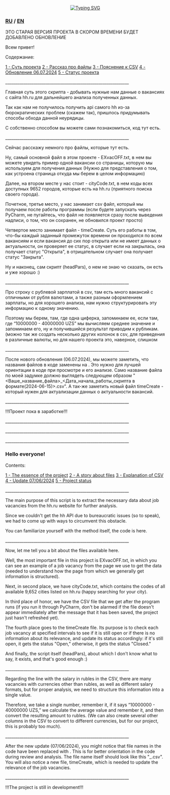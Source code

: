 <p align="center"> <a href="https://git.io/typing-svg"><img src="https://readme-typing-svg.herokuapp.com?font=Ga+Maamli&duration=2000&pause=1000&color=CB17C4&background=FFFFFF00&center=true&vCenter=true&random=false&width=435&lines=README+%D0%BA+%D0%9F%D1%80%D0%BE%D0%B5%D0%BA%D1%82%D1%83+%D0%BF%D0%BE+%D0%BF%D0%B0%D1%80%D1%81%D0%B8%D0%BD%D0%B3%D1%83+HH.ru;README+for+the+HH.ru+Parsing+Project;Zabrodivshiy+Kivi" alt="Typing SVG" /></a> </p>

<p><H3> <a href = "#RU">RU</a> / <a href = "#EN">EN</a> </H3></p>

<p><a id="RU">ЭТО СТАРАЯ ВЕРСИЯ ПРОЕКТА В СКОРОМ ВРЕМЕНИ БУДЕТ ДОБАВЛЕНО ОБНОВЛЕНИЕ </p>

<p><a id="RU">Всем привет! </p>

<p>Содержание:</p>
<a href = "#esse">1 - Суть проекта</a>
<a href = "#files">2 - Рассказ про файлы</a>
<a href = "#csv">3 - Пояснение к CSV</a>
<a href = "#new1">4 - Обновление 06.07.2024</a>
<a href = "#stat">5 - Статус проекта</a>


<p>_____________________________________________________________ </p>

<p id = "esse" >Главная суть этого скрипта - добывать нужные нам данные о вакансиях с сайта hh.ru для дальнейшего анализа полученных данных. </p>

<p>Так как нам не получилось получить api самого hh из-за бюрократических проблем (скажем так), пришлось придумывать способы обхода данной неурядицы. </p>

<p>С собственно способом вы можете сами познакомиться, код тут есть. </p>

<p>_____________________________________________________________ </p>
 
<p id = "files">Сейчас расскажу немного про файлы, которые тут есть. </p>

<p>Ну, самый основной файл в этом проекте - EXvacOFF.txt, в нем вы можете увидеть пример одной вакансии со страницы, которую мы используем для получения данных (Нужно для представления о том, как устроена страница откуда мы берем в целом информацию) </p>

<p>Далее, на втором месте у нас стоит - cityCode.txt, в нем коды всех доступных 9652 городов, которые есть на hh.ru (приятного поиска своего города). </p>

<p>Почетное, третье место, у нас занимает csv файл, который мы получаем после работы программы (если будете запускать через PyCharm, не пугайтесь, что файл не появляется сразу после выведения надписи, о том, что он сохранен, не обновился проект просто) </p>

<p>Четвертое место занимает файл - timeCreate. Суть его работы в том, что-бы каждый заданный промежуток времени он проходился по всем вакансиям и если вакансия до сих пор открыта или не имеет данных о актуальности, он проверяет ее статус, в случает если на закрылась, она получает статус "Открыта", в отрицательном случает она получает статус "Закрыта".</p>

<p>Ну и наконец, сам скрипт (headPars), о нем не знаю чо сказать, он есть и уже хорошо :) </p>

<p>_____________________________________________________________ </p>

<p id = "csv">Про строку с рублевой зарплатой в csv, там есть много вакансий с отличными от рубля валютами, а также разным оформлением зарплаты, но для хорошего анализа, нам нужно структурировать эту информацию к одному значению. </p>

<p>Поэтому мы берем, там, где одна циферка, запоминаем ее, если там, где “10000000 - 40000000 UZS” мы вычисляем среднее значение и запоминаем его, ну и получившийся результат приводим к рубликам. (можно так же создать несколько других колонок в csv, для приведения в различные валюты, но для нашего проекта это, наверное, слишком </p>

<p>_____________________________________________________________ </p>

<p id = "new1">После нового обновления (06.07.2024), мы можете заметить, что названия файлов в коде заменены на <Your_file_name.csv>.
Это нужно для лучшей ориентации в коде при просмотре и его анализе.
Само название файла по моей задумке должно выглядеть следующем образом "<Ваше_название_файла>_<Дата_начала_работы_скрипта в формате(2024-06-15)>.csv". 
А так-же заметить новый файл timeCreate - который нужен для актуализации данных о актуальности вакансий.</p>

<p>_____________________________________________________________ </p>

<p id = "stat">!!!Проект пока в заработке!!!</p>

<p>_____________________________________________________________ </p>
<p>_____________________________________________________________ </p>
<p>_____________________________________________________________ </p>

<p><h3 id="EN">Hello everyone!</h3></p>

<p>Contents:</p>
<a href = "#esse.2">1 - The essence of the project</a>
<a href = "#files.2">2 - A story about files</a>
<a href = "#csv.2">3 - Explanation of CSV</a>
<a href = "#new1.2">4 - Update 07/06/2024</a>
<a href = "#stat.2">5 - Project status</a>

<p>_____________________________________________________________</p>

<p id = "esse.2">The main purpose of this script is to extract the necessary data about job vacancies from the hh.ru website for further analysis.</p>

<p>Since we couldn't get the hh API due to bureaucratic issues (so to speak), we had to come up with ways to circumvent this obstacle.</p>

<p>You can familiarize yourself with the method itself, the code is here.</p>

<p>_____________________________________________________________</p>

<p id = "files.2">Now, let me tell you a bit about the files available here.</p>

<p>Well, the most important file in this project is EXvacOFF.txt, in which you can see an example of a job vacancy from the page we use to get the data (needed to understand how the page from which we generally get information is structured).</p>

<p>Next, in second place, we have cityCode.txt, which contains the codes of all available 9,652 cities listed on hh.ru (happy searching for your city).</p>

<p>In third place of honor, we have the CSV file that we get after the program runs (if you run it through PyCharm, don't be alarmed if the file doesn't appear immediately after the message that it has been saved, the project just hasn't refreshed yet).</p>

<p>The fourth place goes to the timeCreate file. Its purpose is to check each job vacancy at specified intervals to see if it is still open or if there is no information about its relevance, and update its status accordingly: if it's still open, it gets the status "Open," otherwise, it gets the status "Closed."</p>

<p>And finally, the script itself (headPars), about which I don't know what to say, it exists, and that's good enough :)</p>

<p>_____________________________________________________________</p>

<p id = "csv.2">Regarding the line with the salary in rubles in the CSV, there are many vacancies with currencies other than rubles, as well as different salary formats, but for proper analysis, we need to structure this information into a single value.</p>

<p>Therefore, we take a single number, remember it, if it says “10000000 - 40000000 UZS,” we calculate the average value and remember it, and then convert the resulting amount to rubles. (We can also create several other columns in the CSV to convert to different currencies, but for our project, this is probably too much).</p>

<p>_____________________________________________________________</p>

<p id = "new1.2">After the new update (07/06/2024), you might notice that file names in the code have been replaced with <Your_file_name.csv>.
This is for better orientation in the code during review and analysis.
The file name itself should look like this "<Your_file_name>_<Script_start_date in format(2024-06-15)>.csv".
You will also notice a new file, timeCreate, which is needed to update the relevance of the job vacancies.</p>

<p>_____________________________________________________________</p>

<p id = "stat.2">!!!The project is still in development!!!
</p>
